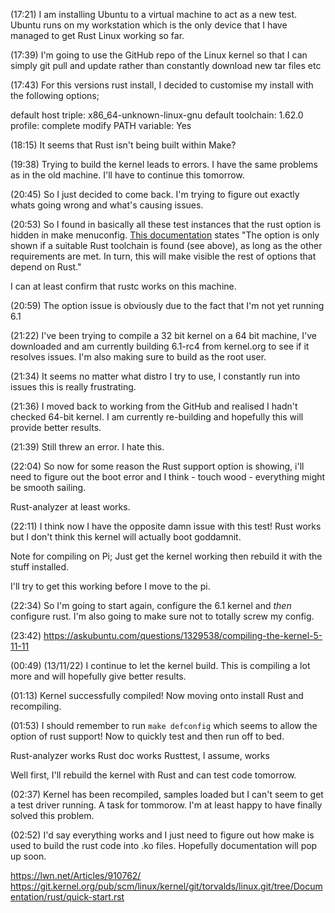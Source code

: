 (17:21)
I am installing Ubuntu to a virtual machine to act as a new test. Ubuntu runs on my workstation which is the only device that I have managed to get Rust Linux working so far. 

(17:39)
I'm going to use the GitHub repo of the Linux kernel so that I can simply git pull and update rather than constantly download new tar files etc

(17:43)
For this versions rust install, I decided to customise my install with the following options;

default host triple: x86_64-unknown-linux-gnu
default toolchain: 1.62.0 
profile: complete
modify PATH variable: Yes

(18:15)
It seems that Rust isn't being built within Make? 

(19:38)
Trying to build the kernel leads to errors. I have the same problems as in the old machine. I'll have to continue this tomorrow.

(20:45)
So I just decided to come back. I'm trying to figure out exactly whats going wrong and what's causing issues.

(20:53)
So I found in basically all these test instances that the rust option is hidden in make menuconfig. [This documentation](https://docs.kernel.org/next/rust/quick-start.html) states "The option is only shown if a suitable Rust toolchain is found (see above), as long as the other requirements are met. In turn, this will make visible the rest of options that depend on Rust."

I can at least confirm that rustc works on this machine. 

(20:59)
The option issue is obviously due to the fact that I'm not yet running 6.1

(21:22)
I've been trying to compile a 32 bit kernel on a 64 bit machine, I've downloaded and am currently building 6.1-rc4 from kernel.org to see if it resolves issues. I'm also making sure to build as the root user.

(21:34)
It seems no matter what distro I try to use, I constantly run into issues this is really frustrating.

(21:36)
I moved back to working from the GitHub and realised I hadn't checked 64-bit kernel. I am currently re-building and hopefully this will provide better results.

(21:39)
Still threw an error. I hate this.

(22:04)
So now for some reason the Rust support option is showing, i'll need to figure out the boot error and I think - touch wood - everything might be smooth sailing.

Rust-analyzer at least works.

(22:11)
I think now I have the opposite damn issue with this test! Rust works but I don't think this kernel will actually boot goddamnit.

Note for compiling on Pi; Just get the kernel working then rebuild it with the stuff installed.

I'll try to get this working before I move to the pi.

(22:34)
So I'm going to start again, configure the 6.1 kernel and *then* configure rust. I'm also going to make sure not to totally screw my config.

(23:42)
https://askubuntu.com/questions/1329538/compiling-the-kernel-5-11-11

(00:49) (13/11/22)
I continue to let the kernel build. This is compiling a lot more and will hopefully give better results.

(01:13)
Kernel successfully compiled! Now moving onto install Rust and recompiling.

(01:53)
I should remember to run `make defconfig` which seems to allow the option of rust support! Now to quickly test and then run off to bed.

Rust-analyzer works
Rust doc works
Rusttest, I assume, works

Well first, I'll rebuild the kernel with Rust and can test code tomorrow.

(02:37)
Kernel has been recompiled, samples loaded but I can't seem to get a test driver running. A task for tommorow. I'm at least happy to have finally solved this problem.

(02:52)
I'd say everything works and I just need to figure out how make is used to build the rust code into .ko files. Hopefully documentation will pop up soon. 

https://lwn.net/Articles/910762/
https://git.kernel.org/pub/scm/linux/kernel/git/torvalds/linux.git/tree/Documentation/rust/quick-start.rst